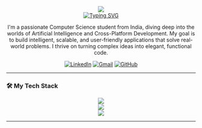 <div align="center">
  <img src="https://capsule-render.vercel.app/api?type=waving&color=gradient&height=200&section=header&text=Govind%20Sharma&fontSize=70" />
</div>

<div align="center">
  <a href="https://git.io/typing-svg"><img src="https://readme-typing-svg.herokuapp.com?font=Fira+Code&size=25&pause=1000&color=00BFFF&center=true&vCenter=true&width=435&lines=AI+%26+ML+Developer;Flutter+Engineer;Tech+Enthusiast" alt="Typing SVG" /></a>
</div>

<div align="center">
  <p>
    I'm a passionate Computer Science student from India, diving deep into the worlds of Artificial Intelligence and Cross-Platform Development. My goal is to build intelligent, scalable, and user-friendly applications that solve real-world problems. I thrive on turning complex ideas into elegant, functional code.
  </p>
</div>

<div align="center">
  <a href="https://linkedin.com/in/your-linkedin-username" target="_blank"><img src="https://img.shields.io/badge/LinkedIn-0077B5?style=for-the-badge&logo=linkedin&logoColor=white" alt="LinkedIn"/></a>
  <a href="mailto:govindsarswat256@gmail.com"><img src="https://img.shields.io/badge/Gmail-D14836?style=for-the-badge&logo=gmail&logoColor=white" alt="Gmail"/></a>
  <a href="https://github.com/CodeGovindz" target="_blank"><img src="https://img.shields.io/badge/GitHub-100000?style=for-the-badge&logo=github&logoColor=white" alt="GitHub"/></a>
</div>

---

### 🛠️ My Tech Stack

<p align="center">
  <img src="https://skillicons.dev/icons?i=python,flutter,dart,tensorflow,pytorch,huggingface,scikitlearn,opencv" /><br>
  <img src="https://skillicons.dev/icons?i=aws,gcp,firebase,supabase,docker,git,figma,androidstudio" /><br>
  <img src="https://skillicons.dev/icons?i=cpp,js,solidity,mysql,postgres,postman,linux,bash" />
</p>

---

